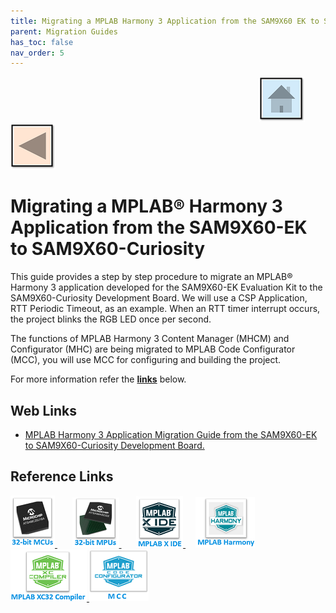 ```yaml
---
title: Migrating a MPLAB Harmony 3 Application from the SAM9X60 EK to SAM9X60 Curiosity
parent: Migration Guides
has_toc: false
nav_order: 5
---
```


&nbsp;&nbsp;&nbsp;&nbsp;&nbsp;&nbsp;&nbsp;&nbsp;&nbsp;&nbsp;&nbsp;&nbsp;&nbsp;&nbsp;&nbsp;&nbsp;&nbsp;&nbsp;&nbsp;&nbsp;&nbsp;&nbsp;&nbsp;&nbsp;&nbsp;&nbsp;&nbsp;&nbsp; &nbsp;&nbsp;&nbsp;&nbsp;&nbsp;&nbsp;&nbsp;&nbsp;&nbsp;&nbsp;&nbsp;&nbsp;&nbsp;&nbsp;&nbsp;&nbsp;&nbsp;&nbsp;&nbsp;&nbsp;&nbsp;&nbsp;&nbsp;&nbsp;&nbsp;&nbsp;&nbsp;&nbsp;&nbsp;&nbsp;&nbsp;&nbsp;&nbsp;&nbsp;&nbsp;&nbsp;&nbsp;&nbsp;&nbsp;&nbsp;&nbsp;&nbsp;&nbsp;&nbsp;&nbsp;&nbsp;&nbsp;&nbsp;&nbsp;&nbsp;&nbsp;&nbsp;&nbsp;&nbsp;&nbsp;&nbsp;&nbsp;&nbsp;&nbsp;&nbsp;&nbsp;&nbsp;&nbsp;&nbsp;&nbsp;&nbsp;&nbsp;&nbsp;&nbsp;&nbsp;&nbsp;&nbsp;[<img src="../../r_images/quick_home.png" title="Home">](../../../readme.md) [<img src="../../r_images/quick_back.png"  title="Back">](../readme.md)

# Migrating a MPLAB® Harmony 3 Application from the SAM9X60-EK to SAM9X60-Curiosity

This guide provides a step by step procedure to migrate an MPLAB® Harmony 3 application developed for the SAM9X60-EK Evaluation Kit to the SAM9X60-Curiosity Development Board. We will use a CSP Application, RTT Periodic Timeout, as an example. When an RTT timer interrupt occurs, the project blinks the RGB LED once per second.

The functions of MPLAB Harmony 3 Content Manager (MHCM) and Configurator (MHC) are being migrated to MPLAB Code Configurator (MCC), you will use MCC for configuring and building the project.

For more information refer the **[links](#Web-Links)** below.

## <a id="Web-Links"> </a>
## Web Links

- <a href="https://developerhelp.microchip.com/xwiki/bin/view/software-tools/32-bit-kits/SAM9X60-Curiosity-Development-Board/Migrating-a-MPLAB-Harmony-3-Software-Framework-Application-from-the-SAM9X60-EK-to-SAM9X60-Curiosity-rtt_periodic_timeout/" target="_blank">MPLAB Harmony 3 Application Migration Guide from the SAM9X60-EK to SAM9X60-Curiosity Development Board.</a>


## Reference Links
[<a href="https://www.microchip.com/design-centers/32-bit" target="_blank"> <img src="../../r_images/32_bit_mcus.png"> </a>]()  &nbsp; &nbsp; &nbsp; [<a href="https://www.microchip.com/design-centers/32-bit-mpus" target="_blank"> <img src="../../r_images/32_bit_mpus.png"> </a>]()  &nbsp; &nbsp; &nbsp; [<a href="https://www.microchip.com/mplab/mplab-x-ide" target="_blank"> <img src="../../r_images/mplab_x_ide.png"> </a>]()  &nbsp; &nbsp; [<a href="https://www.microchip.com/mplab/mplab-harmony" target="_blank"> <img src="../../r_images/mplab_harmony.png"> </a>]() [<a href="https://www.microchip.com/mplab/compilers" target="_blank"> <img src="../../r_images/mplab_compiler.png"> </a>]() [<a href="https://www.microchip.com/en-us/tools-resources/configure/mplab-code-configurator" target="_blank"> <img src="../../r_images/mcc_harmony.png"> </a>]() 
